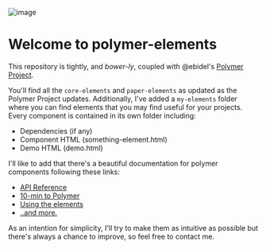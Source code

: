 ![image](https://www.polymer-project.org/images/logos/lockup.svg)

Welcome to polymer-elements
===


This repository is tightly, and _bower-ly_, coupled with @ebidel's [Polymer Project](https://www.polymer-project.org/).

You'll find all the `core-elements` and `paper-elements` as updated as the Polymer Project updates. Additionally, I've added a `my-elements` folder where you can find elements that you may find useful for your projects. Every component is contained in its own folder including:

* Dependencies (if any)
* Component HTML (something-element.html)
* Demo HTML (demo.html)

I'll like to add that there's a beautiful documentation for polymer components following these links:

* [API Reference](https://www.polymer-project.org/docs/polymer/polymer.html)
* [10-min to Polymer]()
* [Using the elements](https://www.polymer-project.org/docs/start/usingelements.html)
* [..and more.](https://www.polymer-project.org/docs/elements/material.html)

As an intention for simplicity, I'll try to make them as intuitive as possible but there's always a chance to improve, so feel free to contact me. 

